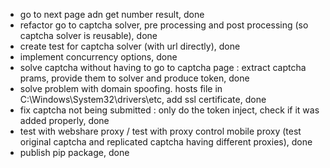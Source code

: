 


- go to next page adn get number result, done 
- refactor go to captcha solver, pre processing and post processing (so captcha solver is reusable), done 
- create test for captcha solver (with url directly), done 
- implement concurrency options, done 
- solve captcha without having to go to captcha page : extract captcha prams, provide them to solver and produce token, done 
- solve problem with domain spoofing. hosts file in C:\Windows\System32\drivers\etc, add ssl certificate, done 
- fix captcha not being submitted : only do the token inject, check if it was added properly, done 
- test with webshare proxy / test with proxy control mobile proxy (test original captcha and replicated captcha having different proxies), done 
- publish pip package, done 